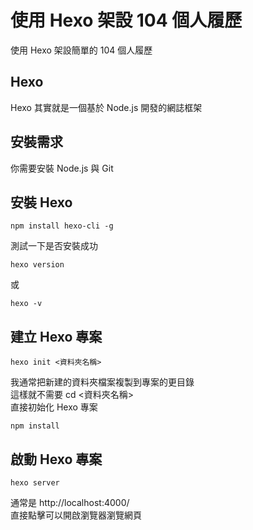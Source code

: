 # 使用 Hexo 架設 104 個人履歷
使用 Hexo 架設簡單的 104 個人履歷

## Hexo
Hexo 其實就是一個基於 Node.js 開發的網誌框架

## 安裝需求
你需要安裝 Node.js 與 Git

## 安裝 Hexo
```
npm install hexo-cli -g
```
測試一下是否安裝成功
```
hexo version
```
或
```
hexo -v
```

## 建立 Hexo 專案
```
hexo init <資料夾名稱>
```
我通常把新建的資料夾檔案複製到專案的更目錄  
這樣就不需要 cd <資料夾名稱>  
直接初始化 Hexo 專案  
```
npm install
```

## 啟動 Hexo 專案
```
hexo server
```
通常是 http://localhost:4000/  
直接點擊可以開啟瀏覽器瀏覽網頁  

